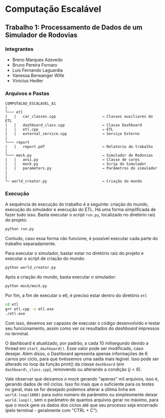 # Computação Escalável

## Trabalho 1: Processamento de Dados de um Simulador de Rodovias

### Integrantes
 - Breno Marques Azevedo
 - Bruno Pereira Fornaro
 - Luis Fernando Laguardia
 - Vanessa Berwanger Wille
 - Vinicius Hedler
 
### Arquivos e Pastas

```
COMPUTACAO_ESCALAVEL_A1
|
└─── etl
|   |   car_classes.cpp                     → Classes auxiliares do ETL
|   |   dashboard_class.cpp                 → Classe Dashboard
|   |   etl.cpp                             → ETL
|   |   external_service.cpp                → Serviço Externo
|
└─── report
|   |   report.pdf                          → Relatório do trabalho
|
└─── mock.py                                → Simulador de Rodovias
|   |   ansi.py                             → Classe de cores
|   |   mock.py                             → Scrip do Simulador
|   |   parameters.py                       → Parâmetros do simulador
|
|
└─ world_creator.py                         → Criação do mundo
```

### Execução

A sequência de execução do trabalho é a seguinte: criação do mundo, execução do simulador e execução do ETL. Há uma forma simplificada de fazer tudo isso. Basta executar o script `run.py`, localizado no diretório raiz do projeto:

```bash
python run.py
```

Contudo, caso essa forma não funcione, é possível executar cada parte do trabalho separadamente.

Para executar o simulador, bastar estar no diretório raiz do projeto e executar o script de criação do mundo:

```bash
python world_creator.py
```

Após a criação do mundo, basta executar o simulador:

```bash
python mock/mock.py
```

Por fim, a fim de executar o etl, é preciso estar dentro do diretório `etl`

```bash 
cd etl
g++ etl.cpp -o etl.exe
./etl.exe
```

Com isso, devemos ser capazes de executar o código desenvolvido e testar seu funcionamento, assim como ver os resultados do _dashboard_ impressos no terminal.

O dashboard é atualizado, por padrão, a cada 10 milisegundo devido a thread em `start_dashboard()`. Esse valor pode ser modificado, caso desejar. 
Além disso, o Dashboard apresenta apenas informações de 6 carros por ciclo, para que tivéssemos uma saída mais legível. Isso pode ser alterado no loop da função print() da classe `dashboard` (em `dashboard\_class.cpp`), removendo ou alterando a condição ($j < 6$).

Vale observar que deixamos o _mock_ gerando "apenas" mil arquivos, isso é, gerando dados de mil ciclos. Isso foi mais que o suficiente para os testes no geral, mas se for desejado podemos alterar a última linha em `world.loop(1000)` para outro número de parâmetro ou simplesmente deixar `world.loop()`, sem o parâmetro de quantos arquivos gerar no máximo, para que o mock gere os dados dos ciclos até que seu processo seja encerrado (pelo terminal - geralmente com "CTRL + C").

